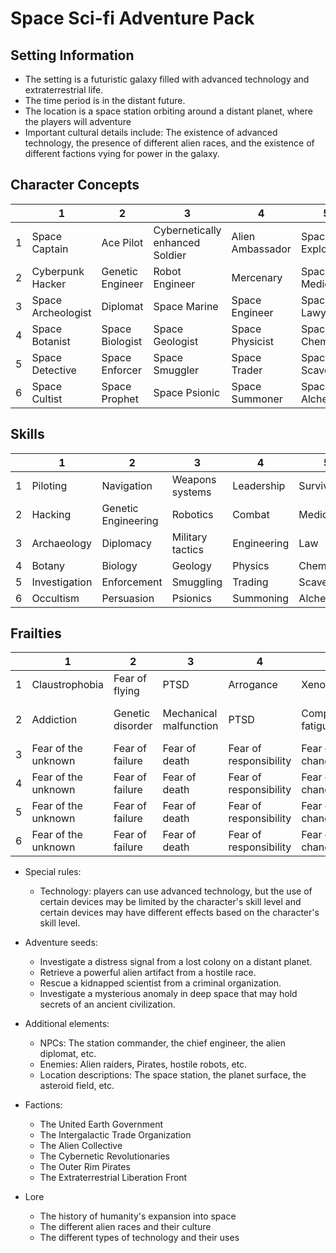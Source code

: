 # Space Sci-fi Adventure Pack

## Setting Information
- The setting is a futuristic galaxy filled with advanced technology and extraterrestrial life.
- The time period is in the distant future.
- The location is a space station orbiting around a distant planet, where the players will adventure
- Important cultural details include: The existence of advanced technology, the presence of different alien races, and the existence of different factions vying for power in the galaxy.

## Character Concepts
|     | 1                  | 2                | 3                               | 4                | 5               | 6                    |
| --- | ------------------ | ---------------- | ------------------------------- | ---------------- | --------------- | -------------------- |
| 1   | Space Captain      | Ace Pilot        | Cybernetically enhanced Soldier | Alien Ambassador | Space Explorer  | Space Pirate         |
| 2   | Cyberpunk Hacker   | Genetic Engineer | Robot Engineer                  | Mercenary        | Space Medic     | Space Mechanic       |
| 3   | Space Archeologist | Diplomat         | Space Marine                    | Space Engineer   | Space Lawyer    | Space Journalist     |
| 4   | Space Botanist     | Space Biologist  | Space Geologist                 | Space Physicist  | Space Chemist   | Space Astrophysicist |
| 5   | Space Detective    | Space Enforcer   | Space Smuggler                  | Space Trader     | Space Scavenger | Space Nomad          |
| 6   | Space Cultist      | Space Prophet    | Space Psionic                   | Space Summoner   | Space Alchemist | Space Time Traveler  |

## Skills

|   | 1 | 2 | 3 | 4 | 5 | 6 |
|---|---|---|---|---|---|---|
| 1 | Piloting | Navigation | Weapons systems | Leadership | Survival | Negotiation |
| 2 | Hacking | Genetic Engineering | Robotics | Combat | Medicine | Mechanical repair |
| 3 | Archaeology | Diplomacy | Military tactics | Engineering | Law | Journalism |
| 4 | Botany | Biology | Geology | Physics | Chemistry | Astrophysics |
| 5 | Investigation | Enforcement | Smuggling | Trading | Scavenging | Survival |
| 6 | Occultism | Persuasion | Psionics | Summoning | Alchemistry | Time travel |

## Frailties

|   | 1 | 2 | 3 | 4 | 5 | 6 |
|---|---|---|---|---|---|---|
| 1 | Claustrophobia | Fear of flying | PTSD | Arrogance | Xenophobia | Greed |
| 2 | Addiction | Genetic disorder | Mechanical malfunction | PTSD | Compassion fatigue | Obsessive compulsive disorder |
| 3 | Fear of the unknown | Fear of failure | Fear of death | Fear of responsibility | Fear of change | Fear of rejection |
| 4 | Fear of the unknown | Fear of failure | Fear of death | Fear of responsibility | Fear of change | Fear of rejection |
| 5 | Fear of the unknown | Fear of failure | Fear of death | Fear of responsibility | Fear of change | Fear of rejection |
| 6 | Fear of the unknown | Fear of failure | Fear of death | Fear of responsibility | Fear of change | Fear of rejection |


- Special rules:
  - Technology: players can use advanced technology, but the use of certain devices may be limited by the character's skill level and certain devices may have different effects based on the character's skill level.

- Adventure seeds:
  - Investigate a distress signal from a lost colony on a distant planet.
  - Retrieve a powerful alien artifact from a hostile race.
  - Rescue a kidnapped scientist from a criminal organization.
  - Investigate a mysterious anomaly in deep space that may hold secrets of an ancient civilization.

- Additional elements:
  - NPCs: The station commander, the chief engineer, the alien diplomat, etc.
  - Enemies: Alien raiders, Pirates, hostile robots, etc.
  - Location descriptions: The space station, the planet surface, the asteroid field, etc.
- Factions:
  - The United Earth Government
  - The Intergalactic Trade Organization
  - The Alien Collective
  - The Cybernetic Revolutionaries
  - The Outer Rim Pirates
  - The Extraterrestrial Liberation Front
- Lore
  - The history of humanity's expansion into space
  - The different alien races and their culture
  - The different types of technology and their uses





